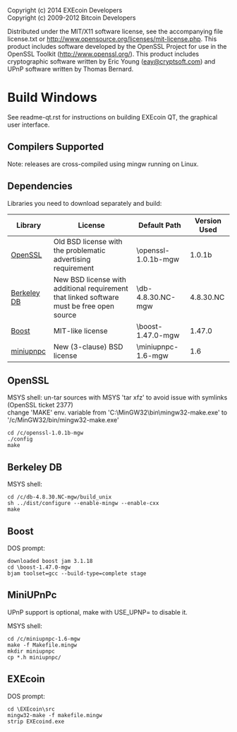 Copyright (c) 2014 EXEcoin Developers <br />
Copyright (c) 2009-2012 Bitcoin Developers

Distributed under the MIT/X11 software license, see the accompanying
file license.txt or http://www.opensource.org/licenses/mit-license.php.
This product includes software developed by the OpenSSL Project for use in
the OpenSSL Toolkit (http://www.openssl.org/).  This product includes
cryptographic software written by Eric Young (eay@cryptsoft.com) and UPnP
software written by Thomas Bernard.

<h1>Build Windows</h1>

See readme-qt.rst for instructions on building EXEcoin QT, the
graphical user interface.

Compilers Supported
-------------------
Note: releases are cross-compiled using mingw running on Linux.


Dependencies
------------
Libraries you need to download separately and build:

| Library  | License | Default Path | Version Used |
| ------------- | ------------- | ------------- | ------------- |
| <a href="http://www.openssl.org/source/">OpenSSL</a>  | Old BSD license with the problematic advertising requirement | \openssl-1.0.1b-mgw | 1.0.1b |
| <a href="http://www.oracle.com/technology/software/products/berkeley-db/index.html">Berkeley DB</a>  | New BSD license with additional requirement that linked software must be free open source | \db-4.8.30.NC-mgw | 4.8.30.NC |
| <a href="http://www.boost.org/users/download/">Boost</a>  | MIT-like license | \boost-1.47.0-mgw  | 1.47.0 |
| <a href="http://miniupnp.tuxfamily.org/files/">miniupnpc</a> | New (3-clause) BSD license | \miniupnpc-1.6-mgw  | 1.6 |

OpenSSL
-------
MSYS shell:
un-tar sources with MSYS 'tar xfz' to avoid issue with symlinks (OpenSSL ticket 2377) <br />
change 'MAKE' env. variable from 'C:\MinGW32\bin\mingw32-make.exe' to '/c/MinGW32/bin/mingw32-make.exe'

    cd /c/openssl-1.0.1b-mgw
    ./config
    make

Berkeley DB
-----------
MSYS shell:

    cd /c/db-4.8.30.NC-mgw/build_unix
    sh ../dist/configure --enable-mingw --enable-cxx
    make

Boost
-----
DOS prompt:

    downloaded boost jam 3.1.18
    cd \boost-1.47.0-mgw
    bjam toolset=gcc --build-type=complete stage

MiniUPnPc
---------
UPnP support is optional, make with USE_UPNP= to disable it.

MSYS shell:

    cd /c/miniupnpc-1.6-mgw
    make -f Makefile.mingw
    mkdir miniupnpc
    cp *.h miniupnpc/

EXEcoin
-------
DOS prompt:

    cd \EXEcoin\src
    mingw32-make -f makefile.mingw
    strip EXEcoind.exe
